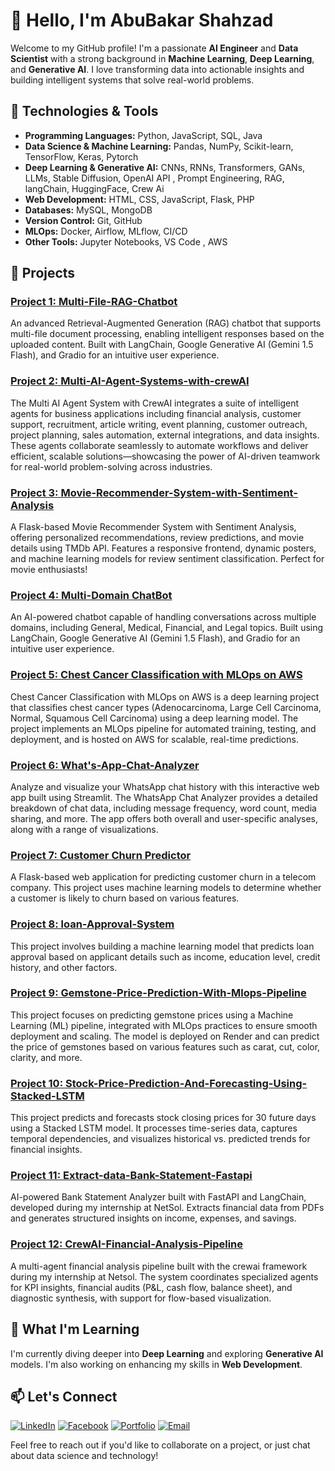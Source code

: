 # 👋 Hello, I'm AbuBakar Shahzad  

Welcome to my GitHub profile! I'm a passionate **AI Engineer** and **Data Scientist** with a strong background in **Machine Learning**, **Deep Learning**, and **Generative AI**. I love transforming data into actionable insights and building intelligent systems that solve real-world problems.  

## 🔧 Technologies & Tools  

- **Programming Languages:** Python, JavaScript, SQL, Java  
- **Data Science & Machine Learning:** Pandas, NumPy, Scikit-learn, TensorFlow, Keras, Pytorch 
- **Deep Learning & Generative AI:** CNNs, RNNs, Transformers, GANs, LLMs, Stable Diffusion, OpenAI API , Prompt Engineering, RAG, langChain, HuggingFace, Crew Ai
- **Web Development:** HTML, CSS, JavaScript, Flask, PHP 
- **Databases:** MySQL, MongoDB
- **Version Control:** Git, GitHub  
- **MLOps:** Docker, Airflow, MLflow, CI/CD  
- **Other Tools:** Jupyter Notebooks, VS Code , AWS  


## 🚀 Projects

### [Project 1: Multi-File-RAG-Chatbot](https://github.com/Abu-bakar56/Multi-File-RAG-Chatbot) 
An advanced Retrieval-Augmented Generation (RAG) chatbot that supports multi-file document processing, enabling intelligent responses based on the uploaded content. Built with LangChain, Google Generative AI (Gemini 1.5 Flash), and Gradio for an intuitive user experience.

### [Project 2: Multi-AI-Agent-Systems-with-crewAI](https://github.com/Abu-bakar56/Multi-AI-Agent-Systems-with-crewAI) 
The Multi AI Agent System with CrewAI integrates a suite of intelligent agents for business applications including financial analysis, customer support, recruitment, article writing, event planning, customer outreach, project planning, sales automation, external integrations, and data insights. These agents collaborate seamlessly to automate workflows and deliver efficient, scalable solutions—showcasing the power of AI-driven teamwork for real-world problem-solving across industries.

### [Project 3: Movie-Recommender-System-with-Sentiment-Analysis](https://github.com/Abu-bakar56/Movie-Recommender-System-with-Sentiment-Analysis) 
A Flask-based Movie Recommender System with Sentiment Analysis, offering personalized recommendations, review predictions, and movie details using TMDb API. Features a responsive frontend, dynamic posters, and machine learning models for review sentiment classification. Perfect for movie enthusiasts!

### [Project 4: Multi-Domain ChatBot](https://github.com/Abu-bakar56/Multi-Domain-ChatBot) 
An AI-powered chatbot capable of handling conversations across multiple domains, including General, Medical, Financial, and Legal topics. Built using LangChain, Google Generative AI (Gemini 1.5 Flash), and Gradio for an intuitive user experience.

### [Project 5: Chest Cancer Classification with MLOps on AWS](https://github.com/Abu-bakar56/Chest-Cancer-Classification-with-Mlops) 

Chest Cancer Classification with MLOps on AWS  is a deep learning project that classifies chest cancer types (Adenocarcinoma, Large Cell Carcinoma, Normal, Squamous Cell Carcinoma) using a deep learning model. The project implements an MLOps pipeline for automated training, testing, and deployment, and is hosted on AWS for scalable, real-time predictions.

### [Project 6: What's-App-Chat-Analyzer](https://github.com/Abu-bakar56/What-s-App-Chat-Analyzer) 
Analyze and visualize your WhatsApp chat history with this interactive web app built using Streamlit. The WhatsApp Chat Analyzer provides a detailed breakdown of chat data, including message frequency, word count, media sharing, and more. The app offers both overall and user-specific analyses, along with a range of visualizations.

### [Project 7: Customer Churn Predictor](https://github.com/Abu-bakar56/Customer-Churn-Predictor)
A Flask-based web application for predicting customer churn in a telecom company. This project uses machine learning models to determine whether a customer is likely to churn based on various features.

### [Project 8: loan-Approval-System](https://github.com/Abu-bakar56/loan-Approval-System)
This project involves building a machine learning model that predicts loan approval based on applicant details such as income, education level, credit history, and other factors.

### [Project 9: Gemstone-Price-Prediction-With-Mlops-Pipeline](https://github.com/Abu-bakar56/Gemstone-Price-Prediction-With-Mlops-Pipeline) 
This project focuses on predicting gemstone prices using a Machine Learning (ML) pipeline, integrated with MLOps practices to ensure smooth deployment and scaling. The model is deployed on Render and can predict the price of gemstones based on various features such as carat, cut, color, clarity, and more.

### [Project 10: Stock-Price-Prediction-And-Forecasting-Using-Stacked-LSTM](https://github.com/Abu-bakar56/Stock-Price-Prediction-And-Forecasting-Using-Stacked-LSTM) 
This project predicts and forecasts stock closing prices for 30 future days using a Stacked LSTM model. It processes time-series data, captures temporal dependencies, and visualizes historical vs. predicted trends for financial insights.

### [Project 11: Extract-data-Bank-Statement-Fastapi](https://github.com/Abu-bakar56/Bank-Statement-Fast-api) 
AI-powered Bank Statement Analyzer built with FastAPI and LangChain, developed during my internship at NetSol. Extracts financial data from PDFs and generates structured insights on income, expenses, and savings.

### [Project 12: CrewAI-Financial-Analysis-Pipeline](https://github.com/Abu-bakar56/CrewAI-Financial-Analysis-Pipeline) 
A multi-agent financial analysis pipeline built with the crewai framework during my internship at Netsol. The system coordinates specialized agents for KPI insights, financial audits (P&L, cash flow, balance sheet), and diagnostic synthesis, with support for flow-based visualization.


## 🌱 What I'm Learning

I'm currently diving deeper into **Deep Learning** and exploring **Generative AI** models. I'm also working on enhancing my skills in **Web Development**.

## 📫 Let's Connect
[![LinkedIn](https://img.shields.io/badge/LinkedIn-Connect-blue)](https://www.linkedin.com/in/abubakar-shahzad-24a84a315)
[![Facebook](https://img.shields.io/badge/Facebook-Follow-blue)](https://www.facebook.com/abubakar.mirza.9237)
[![Portfolio](https://img.shields.io/badge/Portfolio-Visit-orange)](https://abubakar56.vercel.app/)
[![Email](https://img.shields.io/badge/Email-Contact-red)](abubakarshahzad730@gmail.com)

Feel free to reach out if you'd like to collaborate on a project, or just chat about data science and technology!


